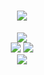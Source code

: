 <h1 align="center">
  <a href="https://github.com/hz157">
    <img src="https://readme-typing-svg.herokuapp.com?lines=console.log(Hello+World);Have+a+nice+day%2C+hz157!)](https://git.io/typing-svg&center=true&size=27">
  </a>
</h1>

<div align="center">
	<img src="https://activity-graph.herokuapp.com/graph?username=hz157&theme=xcode" />
</div>
<div align="center">
	<img  src="https://visitor-badge.glitch.me/badge?page_id=hz157" />
	<img  src="https://visitor-badge.glitch.me/badge?page_id=hz157" />
</div>
<div align="center">
	<img src="https://metrics.lecoq.io/hz157?template=classic&config.timezone=Asia%2FShanghai">
</div>

<!--
**hz157/hz157** is a ✨ _special_ ✨ repository because its `README.md` (this file) appears on your GitHub profile.

Here are some ideas to get you started:

- 🔭 I’m currently working on ...
- 🌱 I’m currently learning ...
- 👯 I’m looking to collaborate on ...
- 🤔 I’m looking for help with ...
- 💬 Ask me about ...
- 📫 How to reach me: ...
- 😄 Pronouns: ...
- ⚡ Fun fact: ...
-->
